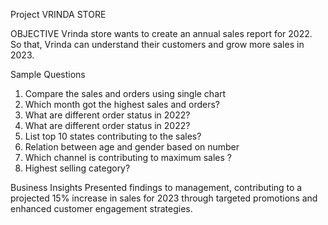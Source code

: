 Project VRINDA STORE

OBJECTIVE 
Vrinda store wants  to create an annual sales report for 2022. So that, Vrinda can understand their customers and grow more sales in 2023.


Sample Questions

1. Compare the sales and orders using single chart
2. Which month got the highest sales and orders?
3. What are different order status in 2022?
4. What are different order status in 2022?
5. List top 10 states contributing to the sales?
6. Relation between age and gender based on number 
7. Which channel is contributing to maximum sales ?
8. Highest selling category? 


Business Insights 
Presented findings to management, contributing to a projected 15% increase in sales for 2023 through targeted promotions and enhanced customer engagement strategies.

